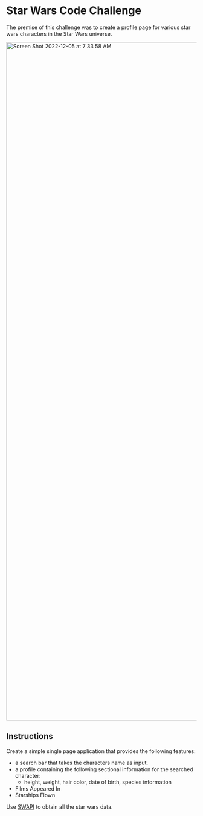 # Star Wars Code Challenge 
The premise of this challenge was to create a profile page for various star wars characters in the Star Wars universe.

<img width="1790" alt="Screen Shot 2022-12-05 at 7 33 58 AM" src="https://user-images.githubusercontent.com/81569328/205650013-61e185fb-1de7-4873-b780-c3f74b4d22a0.png">

## Instructions 
Create a simple single page application that provides the following features:
- a search bar that takes the characters name as input.
- a profile containing the following sectional information for the searched character:
  - height, weight, hair color, date of birth, species information
- Films Appeared In
- Starships Flown

Use [SWAPI](https://swapi.py4e.com/) to obtain all the star wars data.
